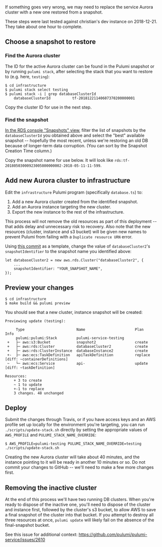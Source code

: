 If something goes very wrong, we may need to replace the service Aurora cluster with a new one restored from a snapshot.

These steps were last tested against christian's dev instance on 2018-12-21. They take about one hour to complete.

## Choose a snapshot to restore

### Find the Aurora cluster

The ID for the active Aurora cluster can be found in the Pulumi snapshot or by running `pulumi stack`, after selecting the stack that you want to restore to (e.g. here, `testing`):

```
$ cd infrastructure
$ pulumi stack select testing
$ pulumi stack -i | grep databaseClusterId
    databaseClusterId          tf-20181221140607370200000001
```

Copy the cluster ID for use in the next step.

### Find the snapshot

[In the RDS console "Snapshots" view](https://us-west-2.console.aws.amazon.com/rds/home?region=us-west-2#db-snapshots:), filter the list of snapshots by the `databaseClusterId` you obtained above and select the "best" available snapshot -- hopefully the most recent, unless we're restoring an old DB because of longer-term data corruption. (You can sort by the Snapshot Creation Time column.)

Copy the snapshot name for use below. It will look like `rds:tf-20180503000923005800000002-2018-05-11-11-599`.

## Add new Aurora cluster to infrastructure

Edit the `infrastructure` Pulumi program (specifically `database.ts`) to:

1. Add a new Aurora cluster created from the identified snapshot.
1. Add an Aurora instance targeting the new cluster.
1. Export the new instance to the rest of the infrastructure.

This process will not remove the old resources as part of this deployment -- that adds delay and unnecessary risk to recovery. Also note that the new resources (cluster, instance and s3 bucket) will be given new names to prevent Pulumi from failing with a `Duplicate resource URN` error.

Using [this commit](https://github.com/pulumi/pulumi-service/commit/584213163bbb11d8b53d390ce728e5c4da1138d0) as a template, change the value of `databaseCluster2`'s `snapshotIdentifier` to the snapshot name you identified above:

```
let databaseCluster2 = new aws.rds.Cluster("databaseCluster2", {
    ...
    snapshotIdentifier: "YOUR_SNAPSHOT_NAME",
});
```

## Preview your changes

```
$ cd infrastructure
$ make build && pulumi preview
```

You should see that a new cluster, instance snapshot will be created:

```
Previewing update (testing):

     Type                        Name                       Plan        Info
     pulumi:pulumi:Stack         pulumi-service-testing 
 +   ├─ aws:s3:Bucket            snapshot2                  create
 +   ├─ aws:rds:Cluster          databaseCluster2           create
 +   ├─ aws:rds:ClusterInstance  databaseInstance2          create
 +-  ├─ aws:ecs:TaskDefinition   apiTaskDefinition          replace     [diff: ~containerDefinitions]
 ~   └─ aws:ecs:Service          api-                       update      [diff: ~taskDefinition]

Resources:
    + 3 to create
    ~ 1 to update
    +-1 to replace
    3 changes. 48 unchanged
```

## Deploy

Submit the changes through Travis, or if you have access keys and an AWS profile set up locally for the environment you're targeting, you can run `./scripts/update-stack.sh` directly by setting the appropriate values of `AWS_PROFILE` and `PULUMI_STACK_NAME_OVERRIDE`:

```
$ AWS_PROFILE=pulumi-testing PULUMI_STACK_NAME_OVERRIDE=testing ./scripts/update-stack.sh
```

Creating the new Aurora cluster will take about 40 minutes, and the instance pointing to it will be ready in another 10 minutes or so. Do not commit your changes to GitHub -- we'll need to make a few more changes first.

## Removing the inactive cluster

At the end of this process we'll have two running DB clusters. When you're ready to dispose of the inactive one, you'll need to dispose of the cluster and instance first, followed by the cluster's s3 bucket, to allow AWS to save a final snapshot of the cluster into that bucket. If you attempt to destroy all three resources at once, `pulumi update` will likely fail on the absence of the final-snapshot bucket. 

See this issue for additional context: https://github.com/pulumi/pulumi-service/issues/2610 
